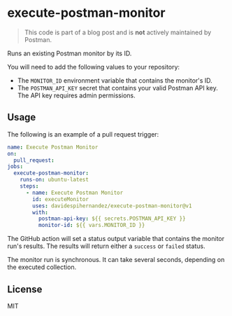 # execute-postman-monitor

> This code is part of a blog post and is **not** actively maintained by Postman.

Runs an existing Postman monitor by its ID.

You will need to add the following values to your repository:

- The `MONITOR_ID` environment variable that contains the monitor's ID.
- The `POSTMAN_API_KEY` secret that contains your valid Postman API key. The API key requires admin permissions.

## Usage

The following is an example of a pull request trigger:

```yaml
name: Execute Postman Monitor
on:
  pull_request:
jobs:
  execute-postman-monitor:
    runs-on: ubuntu-latest
    steps:
      - name: Execute Postman Monitor
        id: executeMonitor
        uses: davidespihernandez/execute-postman-monitor@v1
        with:
          postman-api-key: ${{ secrets.POSTMAN_API_KEY }}
          monitor-id: ${{ vars.MONITOR_ID }}
```

The GitHub action will set a status output variable that contains the monitor run's results. The results will return either a `success` or `failed` status.

The monitor run is synchronous. It can take several seconds, depending on the executed collection.

## License

MIT